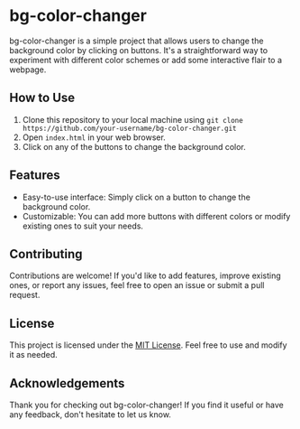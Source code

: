 # bg-color-changer

bg-color-changer is a simple project that allows users to change the background color by clicking on buttons. It's a straightforward way to experiment with different color schemes or add some interactive flair to a webpage.

## How to Use

1. Clone this repository to your local machine using `git clone https://github.com/your-username/bg-color-changer.git`
2. Open `index.html` in your web browser.
3. Click on any of the buttons to change the background color.

## Features

- Easy-to-use interface: Simply click on a button to change the background color.
- Customizable: You can add more buttons with different colors or modify existing ones to suit your needs.

## Contributing

Contributions are welcome! If you'd like to add features, improve existing ones, or report any issues, feel free to open an issue or submit a pull request.

## License

This project is licensed under the [MIT License](LICENSE). Feel free to use and modify it as needed.

## Acknowledgements

Thank you for checking out bg-color-changer! If you find it useful or have any feedback, don't hesitate to let us know.
